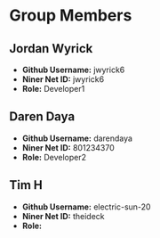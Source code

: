 # Group Members

## Jordan Wyrick

- **Github Username:** jwyrick6
- **Niner Net ID:** jwyrick6
- **Role:** Developer1

## Daren Daya

- **Github Username:** darendaya
- **Niner Net ID:** 801234370
- **Role:** Developer2

## Tim H

- **Github Username:** electric-sun-20
- **Niner Net ID:** theideck
- **Role:**
